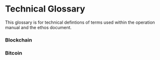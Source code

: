 # Technical Glossary
This glossary is for technical defintions of terms used within the operation manual and the ethos document. 

### Blockchain
### Bitcoin
